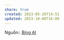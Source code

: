 ```yaml
---
share: true
created: 2023-05-26T14:51
updated: 2023-10-06T16:09
---
```

Nguồn:: [Bing AI](../../%CE%9E%20Ngu%E1%BB%93n/Bing%20AI.md)
